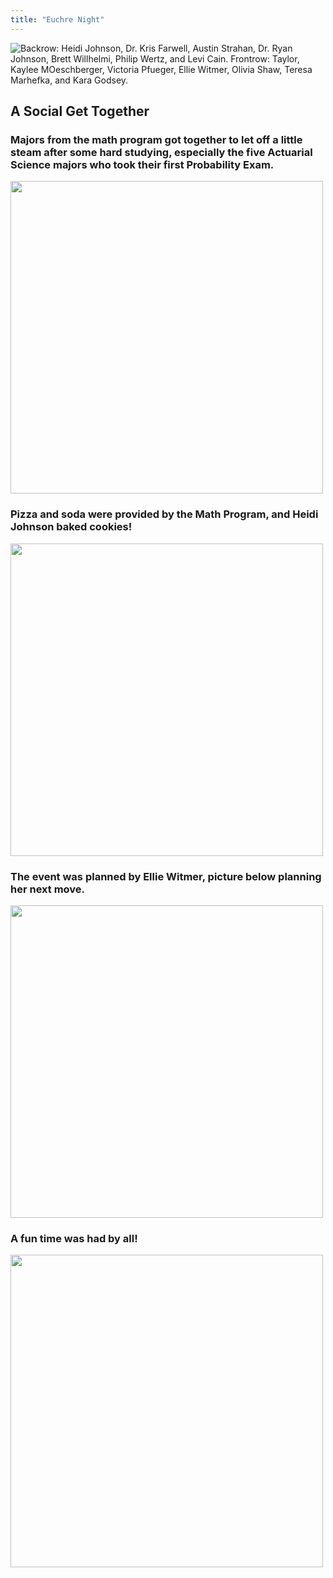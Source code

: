```yaml
---
title: "Euchre Night"
---
```


<img src="../../../../images/2020-Jan-Euchre/IMG_2146.jpg" alt="Backrow: Heidi Johnson, Dr. Kris Farwell, Austin Strahan, Dr. Ryan Johnson, Brett Willhelmi, Philip Wertz, and Levi Cain.  Frontrow: Taylor, Kaylee MOeschberger, Victoria Pfueger, Ellie Witmer, Olivia Shaw, Teresa Marhefka, and Kara Godsey." style="max-width: 600px;"/>

## A Social Get Together

### Majors from the math program got together to let off a little steam after some hard studying, especially the five Actuarial Science majors who took their first Probability Exam.

<img src="../../../../images/2020-Jan-Euchre/IMG-0347.png"  width="500"/>

### Pizza and soda were provided by the Math Program, and Heidi Johnson baked cookies!

<img src="../../../../images/2020-Jan-Euchre/IMG-0349.png"  width="500"/>

### The event was planned by Ellie Witmer, picture below planning her next move.

<img src="../../../../images/2020-Jan-Euchre/IMG-0350.png"  width="500"/>

### A fun time was had by all!

<img src="../../../../images/2020-Jan-Euchre/IMG-0353.png"  width="500"/>
